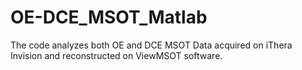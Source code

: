 # OE-DCE_MSOT_Matlab
The code analyzes both OE and DCE MSOT Data acquired on iThera Invision and reconstructed on ViewMSOT software.
